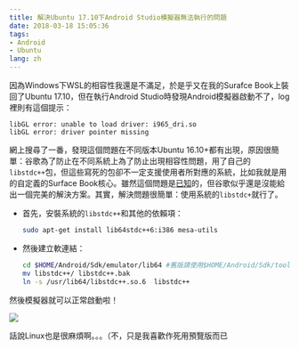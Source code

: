 ```yaml
---
title: 解決Ubuntu 17.10下Android Studio模擬器無法執行的問題
date: 2018-03-18 15:05:36
tags:
- Android
- Ubuntu
lang: zh
---
```

因為Windows下WSL的相容性我還是不滿足，於是乎又在我的Surafce Book上裝回了Ubuntu 17.10，但在執行Android Studio時發現Android模擬器啟動不了，log裡則有這個提示：
```
libGL error: unable to load driver: i965_dri.so
libGL error: driver pointer missing
```
網上搜尋了一番，發現這個問題在不同版本Ubuntu 16.10+都有出現，原因很簡單：谷歌為了防止在不同系統上為了防止出現相容性問題，用了自己的`libstdc++`包，但這些寫死的包卻不一定支援使用者所對應的系統，比如我就是用的自定義的Surface Book核心。雖然這個問題是[已知](https://code.google.com/p/android/issues/detail?id=197254)的，但谷歌似乎還是沒能給出一個完美的解決方案。其實，解決問題很簡單：使用系統的`libstdc+`就行了。
<!--more-->
- 首先，安裝系統的`libstdc++`和其他的依賴項：
	```bash
	sudo apt-get install lib64stdc++6:i386 mesa-utils
	```
- 然後建立軟連結：
	```bash
	cd $HOME/Android/Sdk/emulator/lib64 #舊版請使用$HOME/Android/Sdk/tools/lib64
	mv libstdc++/ libstdc++.bak
	ln -s /usr/lib64/libstdc++.so.6  libstdc++
	```

然後模擬器就可以正常啟動啦！

![](https://cdn.patrickwu.space/posts/dev/running-emulator.png)

話說Linux也是很麻煩啊。。。（不，只是我喜歡作死用預覽版而已